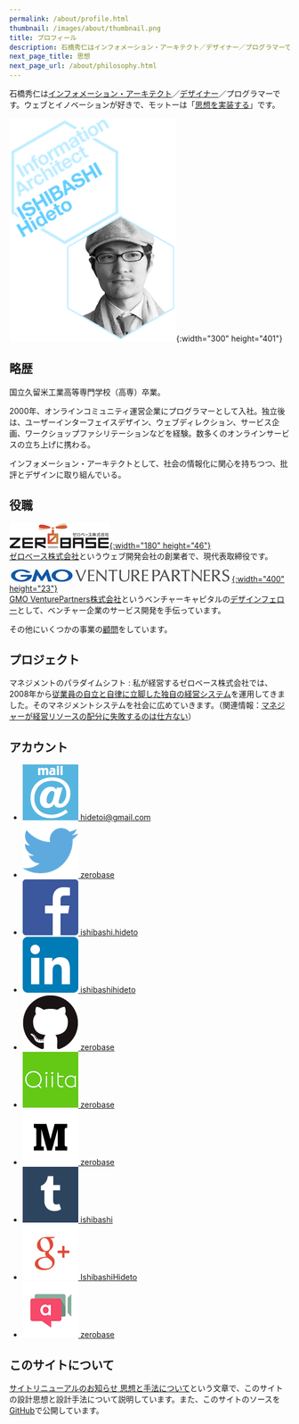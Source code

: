 ```yaml
---
permalink: /about/profile.html
thumbnail: /images/about/thumbnail.png
title: プロフィール
description: 石橋秀仁はインフォメーション・アーキテクト／デザイナー／プログラマーです。ウェブとイノベーションが好きで、モットーは「思想を実装する」です。
next_page_title: 思想
next_page_url: /about/philosophy.html
---
```


石橋秀仁は[インフォメーション・アーキテクト](/blog/2014/04/25/future-of-information-architect.html)／[デザイナー](/blog/2013/12/03/semantic-turn.html)／プログラマーです。ウェブとイノベーションが好きで、モットーは「[思想を実装する](/about/philosophy.html)」です。

![Hideto ISHIBASHI, Information Architect](/images/about/title_portrait.png){:width="300" height="401"}

## 略歴

国立久留米工業高等専門学校（高専）卒業。

2000年、オンラインコミュニティ運営企業にプログラマーとして入社。独立後は、ユーザーインターフェイスデザイン、ウェブディレクション、サービス企画、ワークショップファシリテーションなどを経験。数多くのオンラインサービスの立ち上げに携わる。

インフォメーション・アーキテクトとして、社会の情報化に関心を持ちつつ、批評とデザインに取り組んでいる。


## 役職

<a href="http://zerobase.jp"><img src="/images/about/zerobase.png" alt="ゼロベース株式会社のロゴ">{:width="180" height="46"}  
ゼロベース株式会社</a>というウェブ開発会社の創業者で、現代表取締役です。

<a href="http://www.gmo-vp.com"><img src="/images/about/gmovp.jpg" alt="GMO VenturePartners株式会社のロゴ">{:width="400" height="23"}  
GMO VenturePartners株式会社</a>というベンチャーキャピタルの<a href="/blog/2014/12/01/design-fellow-at-venture-capital.html">デザインフェロー</a>として、ベンチャー企業のサービス開発を手伝っています。

その他にいくつかの事業の[顧問](/about/advice.html)をしています。


## プロジェクト

マネジメントのパラダイムシフト
: 私が経営するゼロベース株式会社では、2008年から[従業員の自立と自律に立脚した独自の経営システム](http://zerobase.jp/blog/2010/01/post_76.html)を運用してきました。そのマネジメントシステムを社会に広めていきます。（関連情報：[マネジャーが経営リソースの配分に失敗するのは仕方ない](/blog/2015/06/02/organizations.html)）


## アカウント

<ul class="external link">
  <li><a href="mailto:hidetoi@gmail.com"><img alt="email" src="/images/about/mail_icon.png" width="100" height="100"> hidetoi@gmail.com</a></li>
  <li><a href="https://twitter.com/zerobase"><img alt="Twitter" src="/images/about/Twitter_logo_blue.png" width="100" height="100"> zerobase</a></li>
  <li><a href="https://www.facebook.com/ishibashi.hideto"><img alt="Facebook" src="/images/about/FB-f-Logo__blue_100.png" width="100" height="100"> ishibashi.hideto</a></li>
  <li><a href="http://jp.linkedin.com/in/ishibashihideto"><img alt="LinkedIn" src="/images/about/LinkedIn-InBug-2CRev.png" width="100" height="100"> ishibashihideto</a></li>
  <li><a href="https://github.com/zerobase"><img alt="GitHub" src="/images/about/GitHub-Mark.png" width="100" height="100"> zerobase</a></li>
  <li><a href="http://qiita.com/zerobase"><img alt="Qiita" src="/images/about/Qiita.png" width="100" height="100"> zerobase</a></li>
  <li><a href="http://medium.com/@zerobase/"><img alt="Medium" src="/images/about/Medium-logo-dark100.png" width="100" height="100"> zerobase</a></li>
  <li><a href="http://ishibashi.tumblr.com/"><img alt="Tumblr" src="/images/about/tumblr_logo_white_blue.png" width="100" height="100"> ishibashi</a></li>
  <li><a href="https://plus.google.com/+IshibashiHideto"><img alt="Google+" src="/images/about/g+icon.png" width="100" height="100"> IshibashiHideto</a></li>
  <li><a href="https://appear.in/zerobase"><img alt="appear.in" src="/images/about/logo-appear.in.png" width="100" height="100"> zerobase</a></li>
</ul>


## このサイトについて

[サイトリニューアルのお知らせ 思想と手法について](/activity/2015/02/18/redesigned.html)という文章で、このサイトの設計思想と設計手法について説明しています。また、このサイトのソースを[GitHub](https://github.com/zerobase/zerobase.github.io)で公開しています。
